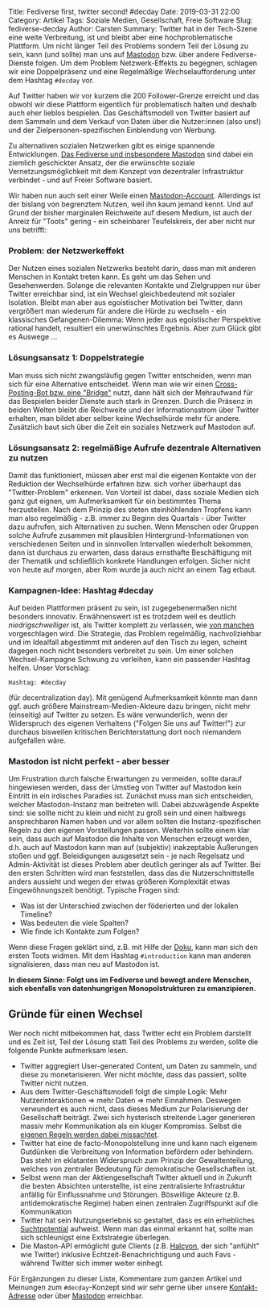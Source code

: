 Title: Fediverse first, twitter second! #decday
Date: 2019-03-31 22:00
Category: Artikel
Tags: Soziale Medien, Gesellschaft, Freie Software
Slug: fediverse-decday
Author: Carsten
Summary: Twitter hat in der Tech-Szene eine weite Verbreitung, ist und bleibt aber eine hochproblematische Plattform. Um nicht länger Teil des Problems sondern Teil der Lösung zu sein, kann (und sollte) man uns auf [Mastodon](https://social.tchncs.de/@fsfwdresden) bzw. über andere Fediverse-Dienste folgen. Um dem Problem Netzwerk-Effekts zu begegnen, schlagen wir eine Doppelpräsenz und eine Regelmäßige Wechselaufforderung unter dem Hashtag `#decday` vor.


Auf Twitter haben wir vor kurzem die 200 Follower-Grenze erreicht und das obwohl wir diese Plattform eigentlich für problematisch halten und deshalb auch eher lieblos bespielen. Das Geschäftsmodell von Twitter basiert auf dem Sammeln und dem Verkauf von Daten über die Nutzer:innen (also uns!) und der Zielpersonen-spezifischen Einblendung von Werbung.


Zu alternativen sozialen Netzwerken gibt es einige spannende Entwicklungen. [Das Fediverse und insbesondere Mastodon](https://digitalcourage.de/blog/2018/social-media-alternativen-leicht-gemacht) sind dabei ein ziemlich geschickter Ansatz, der die erwünschte soziale Vernetzungsmöglichkeit mit dem Konzept von dezentraler Infrastruktur verbindet - und auf Freier Software basiert.


Wir haben nun auch seit einer Weile einen [Mastodon-Account](https://social.tchncs.de/@fsfwdresden). Allerdings ist der bislang von begrenztem Nutzen, weil ihn kaum jemand kennt. Und auf Grund der bisher marginalen Reichweite auf diesem Medium, ist auch der Anreiz für "Toots" gering - ein scheinbarer Teufelskreis, der aber nicht nur uns betrifft:


### Problem: der Netzwerkeffekt
Der Nutzen eines sozialen Netzwerks besteht darin, dass man mit anderen Menschen in Kontakt treten kann. Es geht um das Sehen und Gesehenwerden. Solange die relevanten Kontakte und Zielgruppen nur über Twitter erreichbar sind, ist ein Wechsel gleichbedeutend mit sozialer Isolation. Bleibt man aber aus egoistischer Motivation bei Twitter, dann vergrößert man wiederum für andere die Hürde zu wechseln - ein klassisches Gefangenen-Dilemma: Wenn jeder aus egoistischer Perspektive rational handelt, resultiert ein unerwünschtes Ergebnis. Aber zum Glück gibt es Auswege ...

### Lösungsansatz 1: Doppelstrategie
Man muss sich nicht zwangsläufig gegen Twitter entscheiden, wenn man sich für eine Alternative entscheidet. Wenn man wie wir einen [Cross-Posting-Bot bzw. eine "Bridge"](https://github.com/tootsuite/documentation/blob/master/Using-Mastodon/Apps.md#bridges-fromto-other-platforms) nutzt, dann hält sich der Mehraufwand für das Bespielen beider Dienste auch stark in Grenzen. Durch die Präsenz in beiden Welten bleibt die Reichweite und der Informationsstrom über Twitter erhalten, man bildet aber selber keine Wechselhürde mehr für andere. Zusätzlich baut sich über die Zeit ein soziales Netzwerk auf Mastodon auf.

### Lösungsansatz 2: regelmäßige Aufrufe dezentrale Alternativen zu nutzen
Damit das funktioniert, müssen aber erst mal die eigenen Kontakte von der Reduktion der Wechselhürde erfahren bzw. sich vorher überhaupt das "Twitter-Problem" erkennen. Von Vorteil ist dabei, dass soziale Medien sich ganz gut eignen, um Aufmerksamkeit für ein bestimmtes Thema herzustellen. Nach dem Prinzip des steten steinhöhlenden Tropfens kann man also regelmäßig - z.B. immer zu Beginn des Quartals - über Twitter dazu aufrufen, sich Alternativen zu suchen. Wenn Menschen oder Gruppen solche Aufrufe zusammen mit plausiblen Hintergrund-Informationen von verschiedenen Seiten und in sinnvollen Intervallen wiederholt bekommen, dann ist durchaus zu erwarten, dass daraus ernsthafte Beschäftigung mit der Thematik und schließlich konkrete Handlungen erfolgen. Sicher nicht von heute auf morgen, aber Rom wurde ja auch nicht an einem Tag erbaut.

### Kampagnen-Idee: Hashtag #decday
Auf beiden Plattformen präsent zu sein, ist zugegebenermaßen nicht besonders innovativ. Erwähnenswert ist es trotzdem weil es deutlich *niedrigschwelliger* ist, als Twitter komplett zu verlassen, wie [von manchen](https://medium.com/@hanawalt/heres-why-you-should-delete-your-twitter-account-friday-august-17th-e6ac5c60ea) vorgeschlagen wird. Die Strategie, das Problem regelmäßig, nachvollziehbar und im Idealfall abgestimmt mit anderen auf den Tisch zu legen, scheint dagegen noch nicht besonders verbreitet zu sein. Um einer solchen Wechsel-Kampagne Schwung zu verleihen, kann ein passender Hashtag helfen. Unser Vorschlag:

    Hashtag: #decday

(für decentralization day). Mit genügend Aufmerksamkeit könnte man dann ggf. auch größere Mainstream-Medien-Akteure dazu bringen, nicht mehr (einseitig) auf Twitter zu setzen. Es wäre verwunderlich, wenn der Widerspruch des eigenen Verhaltens ("Folgen Sie uns auf Twitter!") zur durchaus bisweilen kritischen Berichterstattung dort noch niemandem aufgefallen wäre.


### Mastodon ist nicht perfekt - aber besser
Um Frustration durch falsche Erwartungen zu vermeiden, sollte darauf hingewiesen werden, dass der Umstieg von Twitter auf Mastodon kein Eintritt in ein irdisches Paradies ist.
Zunächst muss man sich entscheiden, welcher Mastodon-Instanz man beitreten will. Dabei abzuwägende Aspekte sind: sie sollte nicht zu klein und nicht zu groß sein und einen halbwegs ansprechbaren Namen haben und vor allem sollten die Instanz-spezifischen Regeln zu den eigenen Vorstellungen passen. Weiterhin sollte einem klar sein, dass auch auf Mastodon die Inhalte von Menschen erzeugt werden, d.h. auch auf Mastodon kann man auf (subjektiv) inakzeptable Äußerungen stoßen und ggf. Beleidigungen ausgesetzt sein - je nach Regelsatz und Admin-Aktivität ist dieses Problem aber deutlich geringer als auf Twitter. Bei den ersten Schritten wird man feststellen, dass das die Nutzerschnittstelle anders aussieht und wegen der etwas größeren Komplexität etwas Eingewöhnungszeit benötigt. Typische Fragen sind:

- Was ist der Unterschied zwischen der föderierten und der lokalen Timeline?
- Was bedeuten die viele Spalten?
- Wie finde ich Kontakte zum Folgen?

Wenn diese Fragen geklärt sind, z.B. mit Hilfe der [Doku](https://docs.joinmastodon.org/usage/decentralization/), kann man sich den ersten Toots widmen. Mit dem Hashtag `#introduction` kann man anderen signalisieren, dass man neu auf Mastodon ist.

**In diesem Sinne: Folgt uns im Fediverse und bewegt andere Menschen, sich ebenfalls von datenhungrigen Monopolstrukturen zu emanzipieren.**


## Gründe für einen Wechsel

Wer noch nicht mitbekommen hat, dass Twitter echt ein Problem darstellt und es Zeit ist, Teil der Lösung statt Teil des Problems zu werden, sollte die folgende Punkte aufmerksam lesen.

- Twitter aggregiert User-generated Content, um Daten zu sammeln, und diese zu monetarisieren. Wer nicht möchte, dass das passiert, sollte Twitter nicht nutzen.
- Aus dem Twitter-Geschäftsmodell folgt die simple Logik: Mehr Nutzerinteraktionen ⇒ mehr Daten ⇒ mehr Einnahmen. Deswegen verwundert es auch nicht, dass dieses Medium zur Polarisierung der Gesellschaft beiträgt. Zwei sich hysterisch streitende Lager generieren massiv mehr Kommunikation als ein kluger Kompromiss.
Selbst die [eigenen Regeln werden dabei missachtet](https://medium.com/@hanawalt/heres-why-you-should-delete-your-twitter-account-friday-august-17th-e6ac5c60ea).
- Twitter hat eine de facto-Monopolstellung inne und kann nach eigenem Gutdünken die Verbreitung von Information befördern oder behindern. Das steht im eklatanten Widerspruch zum Prinzip der Gewaltenteilung, welches von zentraler Bedeutung für demokratische Gesellschaften ist.
- Selbst wenn man der Aktiengesellschaft Twitter aktuell und in Zukunft die besten Absichten unterstellte, ist eine zentralisierte Infrastruktur anfällig für Einflussnahme und Störungen. Böswillige Akteure (z.B. antidemokratische Regime) haben einen zentralen Zugriffspunkt auf die Kommunikation
- Twitter hat sein Nutzungserlebnis so gestaltet, dass es ein erhebliches [Suchtpotential](https://www.newstatesman.com/science-tech/social-media/2017/04/mastodonsocial-why-does-every-new-twitter-fail) aufweist. Wenn man das einmal erkannt hat, sollte man sich schleunigst eine Exitstrategie überlegen.
- Die Maston-API ermöglicht gute Clients (z.B. [Halcyon](http://twitter.rixx.de), der sich "anfühlt" wie Twitter) inklusive Echtzeit-Benachrichtigung und auch Favs - während Twitter sich immer weiter einhegt.


Für Ergänzungen zu dieser Liste, Kommentare zum ganzen Artikel und Meinungen zum `#decday`-Konzept sind wir sehr gerne über unsere [Kontakt-Adresse](https://fsfw-dresden.de/#kontakt) oder über [Mastodon](https://social.tchncs.de/@fsfwdresden) erreichbar.
